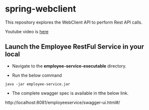 # spring-webclient
This repository explores the WebClient API to perform Rest API calls.

Youtube video is [here](https://www.youtube.com/watch?v=BSRW1HtNyCo&ab_channel=DilipS)

## Launch the Employee RestFul Service in your local

- Navigate to the **employee-service-executable** directory.

- Run the below command
```
java -jar employee-service.jar
```

- The complete swagger spec is available in tthe below link.

http://localhost:8081/employeeservice/swagger-ui.html#/
